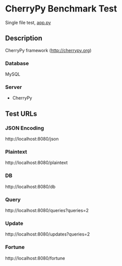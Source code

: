 # CherryPy Benchmark Test 

Single file test, [app.py](app.py)

## Description

CherryPy framework (http://cherrypy.org)

### Database

MySQL

### Server

* CherryPy

## Test URLs
### JSON Encoding

http://localhost:8080/json

### Plaintext

http://localhost:8080/plaintext

### DB

http://localhost:8080/db

### Query

http://localhost:8080/queries?queries=2

### Update

http://localhost:8080/updates?queries=2

### Fortune

http://localhost:8080/fortune
